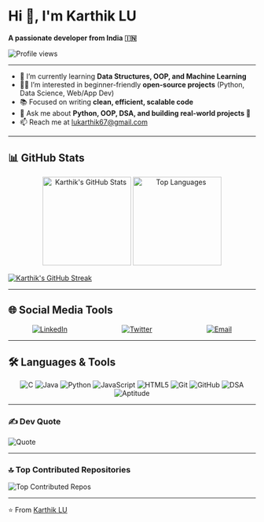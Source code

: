 # Hi 👋, I'm Karthik LU  

**A passionate developer from India 🇮🇳**

![Profile views](https://komarev.com/ghpvc/?username=lukarthik67&color=blue&style=for-the-badge)

---

- 🌱 I’m currently learning **Data Structures, OOP, and Machine Learning**  
- 👨‍💻 I’m interested in beginner-friendly **open-source projects** (Python, Data Science, Web/App Dev)  
- 📚 Focused on writing **clean, efficient, scalable code**  
- 💬 Ask me about **Python, OOP, DSA, and building real-world projects 🚀**  
- 📫 Reach me at [lukarthik67@gmail.com](mailto:lukarthik67@gmail.com)   

---

## 📊 GitHub Stats

<p align="center">
  <img src="https://github-readme-stats.vercel.app/api?username=lukarthik67&show_icons=true&theme=radical&count_private=true&include_all_commits=true" alt="Karthik's GitHub Stats" height="180em" />
  <img src="https://github-readme-stats.vercel.app/api/top-langs/?username=lukarthik67&layout=compact&theme=radical" alt="Top Languages" height="180em" />
</p>

[![Karthik's GitHub Streak](https://github-readme-streak-stats.herokuapp.com/?user=lukarthik67&theme=radical)](https://github.com/lukarthik67)




---

## 🌐 Social Media Tools

<p align="center" style="display: flex; gap: 111px; flex-wrap: wrap; justify-content: center;">
  <a href="https://www.linkedin.com/in/karthik-lu-530534328" target="_blank">     
    <img src="https://img.shields.io/badge/LinkedIn-%230077B5.svg?logo=linkedin&logoColor=white&style=flat" alt="LinkedIn" />  
  </a>  
  <a href="https://x.com/LuKarthik94277" target="_blank">    
    <img src="https://img.shields.io/badge/Twitter-%23000000.svg?logo=twitter&logoColor=white&style=flat" alt="Twitter" />
  </a>
  <a href="mailto:lukarthik67@gmail.com">
        <img src="https://img.shields.io/badge/Email-D14836?logo=gmail&logoColor=white&style=flat" alt="Email" />
  </a>
</p>

---

## 🛠️ Languages & Tools

<p align="center">
  <!-- Programming Languages -->
  <img src="https://img.shields.io/badge/C-%2300599C.svg?logo=c&logoColor=white&style=flat" alt="C" />  
  <img src="https://img.shields.io/badge/Java-%23ED8B00.svg?logo=openjdk&logoColor=white&style=flat" alt="Java" />
  <img src="https://img.shields.io/badge/Python-3670A0?logo=python&logoColor=ffdd54&style=flat" alt="Python" />
  <img src="https://img.shields.io/badge/JavaScript-%23323330.svg?logo=javascript&logoColor=%23F7DF1E&style=flat" alt="JavaScript" />
  <img src="https://img.shields.io/badge/HTML5-%23E34F26.svg?logo=html5&logoColor=white&style=flat" alt="HTML5" />  

  <!-- Tools -->
  <img src="https://img.shields.io/badge/Git-%23F05033.svg?logo=git&logoColor=white&style=flat" alt="Git" />
  <img src="https://img.shields.io/badge/GitHub-%23121011.svg?logo=github&logoColor=white&style=flat" alt="GitHub" />

  <!-- Skills -->
  <img src="https://img.shields.io/badge/DSA-%23FF6F61.svg?style=flat" alt="DSA" />
  <img src="https://img.shields.io/badge/Aptitude-%236A5ACD.svg?style=flat" alt="Aptitude" />
</p>

---

### ✍️ Dev Quote

![Quote](https://quotes-github-readme.vercel.app/api?type=horizontal&theme=radical)

---

### 🔝 Top Contributed Repositories

![Top Contributed Repos](https://github-contributor-stats.vercel.app/api?username=lukarthik67&limit=5&theme=radical&combine_all_yearly_contributions=true)

---

⭐️ From [Karthik LU](https://github.com/lukarthik67)



